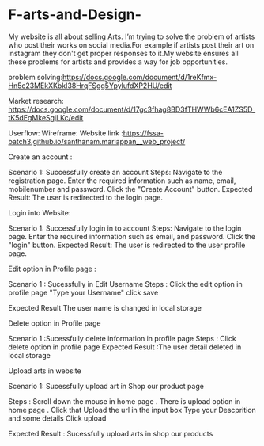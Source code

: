 # F-arts-and-Design-
My website is all about selling Arts. I’m trying to solve the problem of artists  who post their works on social media.For example if artists post their art on instagram they don't get proper responses to it.My website ensures all these problems for artists and provides a way for job opportunities.

problem solving:https://docs.google.com/document/d/1reKfmx-Hn5c23MEkXKbkI38HrqFSgg5YpylufdXP2HU/edit

Market research: https://docs.google.com/document/d/17gc3fhag8BD3fTHWWb6cEA1ZS5D_tK5dEgMkeSgjLKc/edit

Userflow: 
Wireframe: 
Website link  :https://fssa-batch3.github.io/santhanam.mariappan__web_project/




Create an account :

Scenario 1: Successfully create an account
Steps:
Navigate to the registration page.
Enter the required information such as name, email, mobilenumber and password.
Click the "Create Account" button.
Expected Result:
The user is redirected to the login page.


Login into Website:

Scenario 1: Successfully login in to account
Steps:
Navigate to the login page.
Enter the required information such as email, and password.
Click the "login" button.
Expected Result:
The user is redirected to the user profile page.


Edit option in Profile page :

Scenario 1 : Sucessfully in Edit Username
Steps :
Click the edit option in profile page 
"Type your Username"
click save 

Expected Result
The user name is changed in local storage 


Delete option in Profile page 

Scenario 1 :Sucessfully delete information in profile page 
Steps :
Click delete option in profile page 
Expected Result :The user detail deleted in local storage 


Upload arts in website 

Scenario 1: Sucessfully upload art in Shop our product page 

Steps :
Scroll down the mouse in home page . There is upload option in home page . Click that
Upload the url in the input box
Type your Descprition and some details
Click upload

Expected Result : Sucessfully upload arts in shop our products












